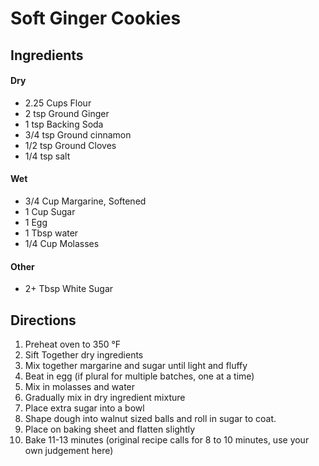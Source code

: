 # Soft Ginger Cookies

## Ingredients
#### Dry
* 2.25 Cups Flour
* 2 tsp Ground Ginger
* 1 tsp Backing Soda
* 3/4 tsp Ground cinnamon
* 1/2 tsp Ground Cloves
* 1/4 tsp salt

#### Wet
* 3/4 Cup Margarine, Softened
* 1 Cup Sugar
* 1 Egg
* 1 Tbsp water
* 1/4 Cup Molasses

#### Other
* 2+ Tbsp White Sugar

## Directions
1. Preheat oven to 350 °F
2. Sift Together dry ingredients
3. Mix together margarine and sugar until light and fluffy
4. Beat in egg (if plural for multiple batches, one at a time)
5. Mix in molasses and water
6. Gradually mix in dry ingredient mixture
7. Place extra sugar into a bowl
8. Shape dough into walnut sized balls and roll in sugar to coat.
9. Place on baking sheet and flatten slightly
10. Bake 11-13 minutes (original recipe calls for 8 to 10 minutes, use your own judgement here)
